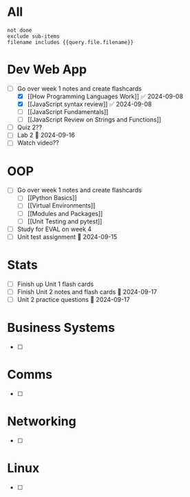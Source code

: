 # All
```tasks
not done
exclude sub-items
filename includes {{query.file.filename}}
```

# Dev Web App
- [ ] Go over week 1 notes and create flashcards
	- [x] [[How Programming Languages Work]] ✅ 2024-09-08
	- [x] [[JavaScript syntax review]] ✅ 2024-09-08
	- [ ] [[JavaScript Fundamentals]]
	- [ ] [[JavaScript Review on Strings and Functions]]
- [ ] Quiz 2??
- [ ] Lab 2 📅 2024-09-16 
- [ ] Watch video??
# OOP
- [ ] Go over week 1 notes and create flashcards
	- [ ] [[Python Basics]]
	- [ ] [[Virtual Environments]]
	- [ ] [[Modules and Packages]]
	- [ ] [[Unit Testing and pytest]]
- [ ] Study for EVAL on week 4
- [ ] Unit test assignment 📅 2024-09-15 
# Stats
- [ ] Finish up Unit 1 flash cards
- [ ] Finish Unit 2 notes and flash cards 📅 2024-09-17
- [ ] Unit 2 practice questions 📅 2024-09-17 
# Business Systems
- [ ]
# Comms
- [ ]
# Networking
- [ ]
# Linux
- [ ]
